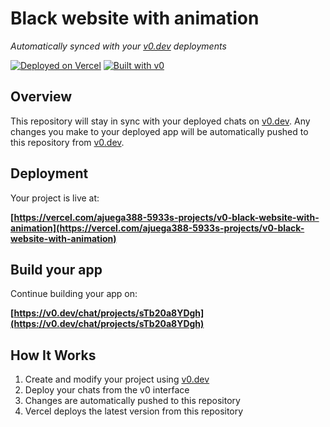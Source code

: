 # Black website with animation

*Automatically synced with your [v0.dev](https://v0.dev) deployments*

[![Deployed on Vercel](https://img.shields.io/badge/Deployed%20on-Vercel-black?style=for-the-badge&logo=vercel)](https://vercel.com/ajuega388-5933s-projects/v0-black-website-with-animation)
[![Built with v0](https://img.shields.io/badge/Built%20with-v0.dev-black?style=for-the-badge)](https://v0.dev/chat/projects/sTb20a8YDgh)

## Overview

This repository will stay in sync with your deployed chats on [v0.dev](https://v0.dev).
Any changes you make to your deployed app will be automatically pushed to this repository from [v0.dev](https://v0.dev).

## Deployment

Your project is live at:

**[https://vercel.com/ajuega388-5933s-projects/v0-black-website-with-animation](https://vercel.com/ajuega388-5933s-projects/v0-black-website-with-animation)**

## Build your app

Continue building your app on:

**[https://v0.dev/chat/projects/sTb20a8YDgh](https://v0.dev/chat/projects/sTb20a8YDgh)**

## How It Works

1. Create and modify your project using [v0.dev](https://v0.dev)
2. Deploy your chats from the v0 interface
3. Changes are automatically pushed to this repository
4. Vercel deploys the latest version from this repository
